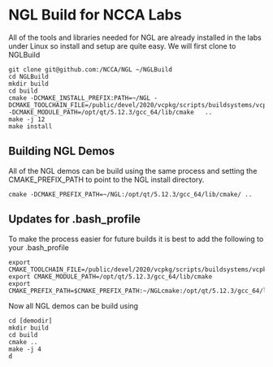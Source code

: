 # NGL Build for NCCA Labs

All of the tools and libraries needed for NGL are already installed in the labs under Linux so install and setup are quite easy. We will first clone to NGLBuild

```
git clone git@github.com:/NCCA/NGL ~/NGLBuild
cd NGLBuild
mkdir build
cd build
cmake -DCMAKE_INSTALL_PREFIX:PATH=~/NGL -DCMAKE_TOOLCHAIN_FILE=/public/devel/2020/vcpkg/scripts/buildsystems/vcpkg.cmake -DCMAKE_MODULE_PATH=/opt/qt/5.12.3/gcc_64/lib/cmake   ..
make -j 12
make install
```

## Building NGL Demos

All of the NGL demos can be build using the same process and setting the CMAKE_PREFIX_PATH to point to the NGL install directory.

```
cmake -DCMAKE_PREFIX_PATH=~/NGL:/opt/qt/5.12.3/gcc_64/lib/cmake/ .. 
```

## Updates for .bash_profile

To make the process easier for future builds it is best to add the following to your .bash_profile

```
export CMAKE_TOOLCHAIN_FILE=/public/devel/2020/vcpkg/scripts/buildsystems/vcpkg.cmake
export CMAKE_MODULE_PATH=/opt/qt/5.12.3/gcc_64/lib/cmake
export CMAKE_PREFIX_PATH=$CMAKE_PREFIX_PATH:~/NGLcmake:/opt/qt/5.12.3/gcc_64/lib/cmake/ 
```

Now all NGL demos can be build using

```
cd [demodir]
mkdir build
cd build
cmake ..
make -j 4
d

```

